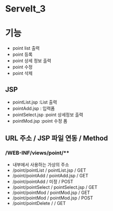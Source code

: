 # Servelt_3
 
# 기능
- point list 출력
- point 등록
- point 상세 정보 출력
- point 수정
- point 삭제

## JSP
- pointList.jsp       :List 출력
- pointAdd.jsp        : 입력폼
- pointSelect.jsp     :point 상세정보 출력
- pointMod.jsp        :point 수정 폼


## URL 주소         /     JSP 파일 연동                             / Method
###  /WEB-INF/views/point/**
- 내부에서 사용하는 가상의 주소
- /point/pointList       /   pointList.jsp      /  GET
- /point/pointAdd        /    pointAdd.jsp      /  GET
- /point/pointAdd        /   미정                               /  POST
- /point/pointSelect     /    pointSelect.jsp   /  GET
- /point/pointMod       /    pointMod.jsp    /  GET
- /point/pointMod        /    pointMod.jsp    / POST
- /point/pointDelete      /                   /  GET
